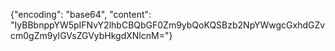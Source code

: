 {"encoding": "base64", "content": "IyBBbnppYW5pIFNvY2lhbCBQbGF0Zm9ybQoKQSBzb2NpYWwgcGxhdGZvcm0gZm9yIGVsZGVybHkgdXNlcnM="}